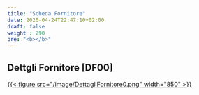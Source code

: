 ```yaml
---
title: "Scheda Fornitore"
date: 2020-04-24T22:47:10+02:00
draft: false
weight : 290
pre: "<b></b>"
---
```



## Dettgli Fornitore [DF00]
[{{< figure src="/image/DettagliFornitore0.png"  width="850"  >}}](/image/DettagliFornitore0.png)
